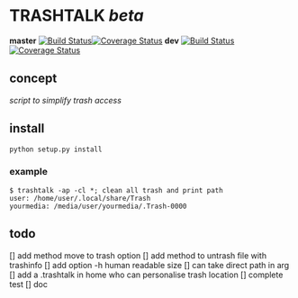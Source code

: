 # TRASHTALK *beta*

__master__ [![Build Status](https://travis-ci.org/PTank/trashtalk.svg?branch=master)](https://travis-ci.org/PTank/trashtalk)[![Coverage Status](https://coveralls.io/repos/github/PTank/trashtalk/badge.svg?branch=master)](https://coveralls.io/github/PTank/trashtalk?branch=master)
__dev__ [![Build Status](https://travis-ci.org/PTank/trashtalk.svg?branch=dev)](https://travis-ci.org/PTank/trashtalk)[![Coverage Status](https://coveralls.io/repos/github/PTank/trashtalk/badge.svg?branch=dev)](https://coveralls.io/github/PTank/trashtalk?branch=dev)

## concept

*script to simplify trash access*

## install

	python setup.py install

### example

	$ trashtalk -ap -cl *; clean all trash and print path
	user: /home/user/.local/share/Trash
	yourmedia: /media/user/yourmedia/.Trash-0000


## todo

[] add method move to trash option
[] add method to untrash file with trashinfo
[] add option -h human readable size
[] can take direct path in arg
[] add a .trashtalk in home who can personalise trash location
[] complete test
[] doc
